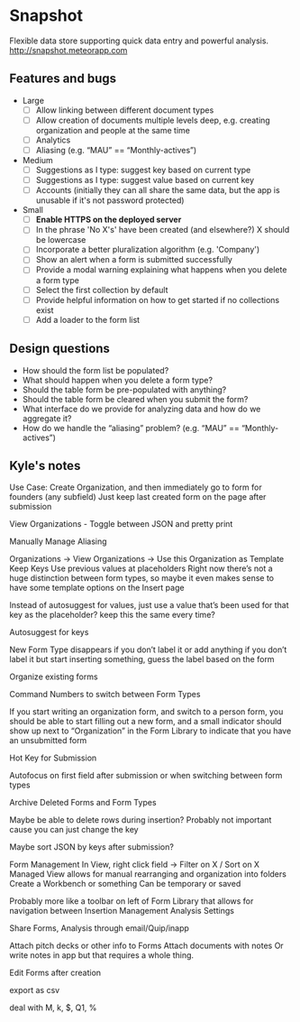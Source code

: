 # Snapshot
Flexible data store supporting quick data entry and powerful analysis. http://snapshot.meteorapp.com

## Features and bugs
- Large
  - [ ] Allow linking between different document types
  - [ ] Allow creation of documents multiple levels deep, e.g. creating organization and people at the same time
  - [ ] Analytics
  - [ ] Aliasing (e.g. “MAU” == “Monthly-actives”)
- Medium
  - [ ] Suggestions as I type: suggest key based on current type
  - [ ] Suggestions as I type: suggest value based on current key
  - [ ] Accounts (initially they can all share the same data, but the app is unusable if it's not password protected)
- Small
  - [ ] **Enable HTTPS on the deployed server**
  - [ ] In the phrase 'No X's' have been created (and elsewhere?) X should be lowercase
  - [ ] Incorporate a better pluralization algorithm (e.g. 'Company')
  - [ ] Show an alert when a form is submitted successfully
  - [ ] Provide a modal warning explaining what happens when you delete a form type
  - [ ] Select the first collection by default
  - [ ] Provide helpful information on how to get started if no collections exist
  - [ ] Add a loader to the form list

## Design questions
- How should the form list be populated?
- What should happen when you delete a form type?
- Should the table form be pre-populated with anything?
- Should the table form be cleared when you submit the form?
- What interface do we provide for analyzing data and how do we aggregate it?
- How do we handle the “aliasing” problem? (e.g. “MAU” == “Monthly-actives”)

## Kyle's notes

Use Case:
	Create Organization, and then immediately go to form for founders (any subfield)
	Just keep last created form on the page after submission

View Organizations - Toggle between JSON and pretty print

Manually Manage Aliasing

Organizations -> View Organizations -> Use this Organization as Template
	Keep Keys
	Use previous values at placeholders
	Right now there’s not a huge distinction between form types, so maybe it even makes sense to have some template options on the Insert page

 Instead of autosuggest for values, just use a value that’s been used for that key as the placeholder?
	keep this the same every time?

Autosuggest for keys

New Form Type disappears if you don’t label it or add anything
	if you don’t label it but start inserting something, guess the label based on the form

Organize existing forms 

Command Numbers to switch between Form Types

If you start writing an organization form, and switch to a person form, you should be able to start filling out a new form, and a small indicator should show up next to “Organization” in the Form Library to indicate that you have an unsubmitted form
 
Hot Key for Submission

Autofocus on first field after submission or when switching between form types

Archive Deleted Forms and Form Types

Maybe be able to delete rows during insertion?
	Probably not important cause you can just change the key

Maybe sort JSON by keys after submission?

Form Management
In View, right click field -> Filter on X / Sort on X
Managed View allows for manual rearranging and organization into folders
Create a Workbench or something
	Can be temporary or saved

Probably more like
a toolbar on left of Form Library that allows for navigation between
	Insertion
	Management
	Analysis
	Settings

Share Forms, Analysis through email/Quip/inapp

Attach pitch decks or other info to Forms
Attach documents with notes
	Or write notes in app but that requires a whole thing.

Edit Forms after creation

export as csv

deal with M, k, $, Q1, %
